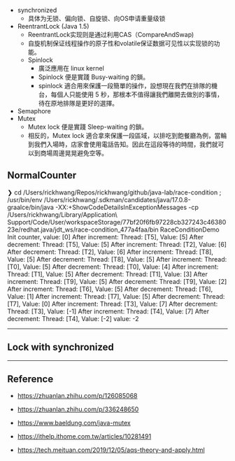 


- synchronized
    - 具体为无锁、偏向锁、自旋锁、向OS申请重量级锁
- ReentrantLock (Java 1.5)
    - ReentrantLock实现则是通过利用CAS（CompareAndSwap)
    - 自旋机制保证线程操作的原子性和volatile保证数据可见性以实现锁的功能。
    - Spinlock
        - 廣泛應用在 linux kernel
        - Spinlock 便是實踐 Busy-waiting 的鎖。
        - spinlock 適合用來保護一段簡單的操作，設想現在我們在排隊的機台，每個人只能使用 5 秒，那根本不值得讓我們離開去做別的事情，待在原地排隊是更好的選擇。
- Semaphore
- Mutex
    - Mutex lock 便是實踐 Sleep-waiting 的鎖。
    - 相反的，Mutex lock 適合拿來保護一段區域，以排吃到飽餐廳為例，當輪到我們入場時，店家會使用電話告知。因此在這段等待的時間，我們就可以到商場周邊晃晃避免空等。


## NormalCounter

❯  cd /Users/rickhwang/Repos/rickhwang/github/java-lab/race-condition ; /usr/bin/env /Users/rickhwang/.sdkman/candidates/java/17.0.8-graalce/bin/java -XX:+ShowCodeDetailsInExceptionMessages -cp /Users/rickhwang/Library/Application\ Support/Code/User/workspaceStorage/77bf20f6fb97228cb327243c4638023e/redhat.java/jdt_ws/race-condition_477a4faa/bin RaceConditionDemo
Init counter, value: [0]
After increment: Thread: [T5], Value: [5]
After decrement: Thread: [T5], Value: [5]
After increment: Thread: [T2], Value: [6]
After decrement: Thread: [T2], Value: [6]
After increment: Thread: [T8], Value: [5]
After decrement: Thread: [T8], Value: [5]
After increment: Thread: [T0], Value: [5]
After decrement: Thread: [T0], Value: [4]
After increment: Thread: [T1], Value: [5]
After decrement: Thread: [T1], Value: [3]
After increment: Thread: [T9], Value: [5]
After decrement: Thread: [T9], Value: [2]
After increment: Thread: [T6], Value: [5]
After decrement: Thread: [T6], Value: [1]
After increment: Thread: [T7], Value: [5]
After decrement: Thread: [T7], Value: [0]
After increment: Thread: [T3], Value: [7]
After decrement: Thread: [T3], Value: [-1]
After increment: Thread: [T4], Value: [7]
After decrement: Thread: [T4], Value: [-2]
value: -2


---

## Lock with synchronized





---

## Reference

- https://zhuanlan.zhihu.com/p/126085068
- https://zhuanlan.zhihu.com/p/336248650
- https://www.baeldung.com/java-mutex

- https://ithelp.ithome.com.tw/articles/10281491
- https://tech.meituan.com/2019/12/05/aqs-theory-and-apply.html